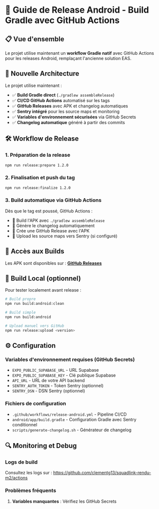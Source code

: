 # 🚀 Guide de Release Android - Build Gradle avec GitHub Actions

## 📋 Vue d'ensemble

Le projet utilise maintenant un **workflow Gradle natif** avec GitHub Actions pour les releases Android, remplaçant l'ancienne solution EAS.

## 🔄 Nouvelle Architecture

Le projet utilise maintenant :
- ✅ **Build Gradle direct** (`./gradlew assembleRelease`)
- ✅ **CI/CD GitHub Actions** automatisé sur les tags
- ✅ **GitHub Releases** avec APK et changelog automatiques
- ✅ **Sentry intégré** pour les source maps et monitoring
- ✅ **Variables d'environnement sécurisées** via GitHub Secrets
- ✅ **Changelog automatique** généré à partir des commits

## 🛠 Workflow de Release

### 1. Préparation de la release
```bash
npm run release:prepare 1.2.0
```

### 2. Finalisation et push du tag
```bash
npm run release:finalize 1.2.0
```

### 3. Build automatique via GitHub Actions
Dès que le tag est poussé, GitHub Actions :
- 🔨 Build l'APK avec `./gradlew assembleRelease`
- 📄 Génère le changelog automatiquement
- 📱 Crée une GitHub Release avec l'APK
- 🐛 Upload les source maps vers Sentry (si configuré)

## 📱 Accès aux Builds

Les APK sont disponibles sur :
**[GitHub Releases](https://github.com/clementg13/squadlink-rendu-m2/releases)**

## 🔧 Build Local (optionnel)

Pour tester localement avant release :
```bash
# Build propre
npm run build:android:clean

# Build simple
npm run build:android

# Upload manuel vers GitHub
npm run release:upload <version>
```

## ⚙️ Configuration

### Variables d'environnement requises (GitHub Secrets)
- `EXPO_PUBLIC_SUPABASE_URL` - URL Supabase
- `EXPO_PUBLIC_SUPABASE_KEY` - Clé publique Supabase  
- `API_URL` - URL de votre API backend
- `SENTRY_AUTH_TOKEN` - Token Sentry (optionnel)
- `SENTRY_DSN` - DSN Sentry (optionnel)

### Fichiers de configuration
- `.github/workflows/release-android.yml` - Pipeline CI/CD
- `android/app/build.gradle` - Configuration Gradle avec Sentry conditionnel
- `scripts/generate-changelog.sh` - Générateur de changelog

## 🔍 Monitoring et Debug

### Logs de build
Consultez les logs sur : https://github.com/clementg13/squadlink-rendu-m2/actions

### Problèmes fréquents
1. **Variables manquantes** : Vérifiez les GitHub Secrets
